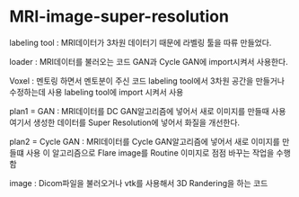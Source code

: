 # MRI-image-super-resolution

labeling tool : MRI데이터가 3차원 데이터기 때문에 라벨링 툴을 따류 만들었다. 

loader : MRI데이터를 불러오는 코드 GAN과 Cycle GAN에 import시켜서 사용한다.

Voxel : 멘토링 하면서 멘토분이 주신 코드 labeling tool에서 3차원 공간을 만들거나 수정하는데 사용 labeling tool에 import 시켜서 사용

plan1 = GAN : MRI데이터를 DC GAN알고리즘에 넣어서 새로 이미지를 만들때 사용 여기서 생성한 데이터를 Super Resolution에 넣어서 화질을 개선한다.

plan2 = Cycle GAN : MRI데이터를 Cycle GAN알고리즘에 넣어서 새로 이미지를 만들떄 사용 이 알고리즘으로 Flare image를 Routine 이미지로 점점 바꾸는 작업을 수행함

image : Dicom파일을 불러오거나 vtk를 사용해서 3D Randering을 하는 코드
